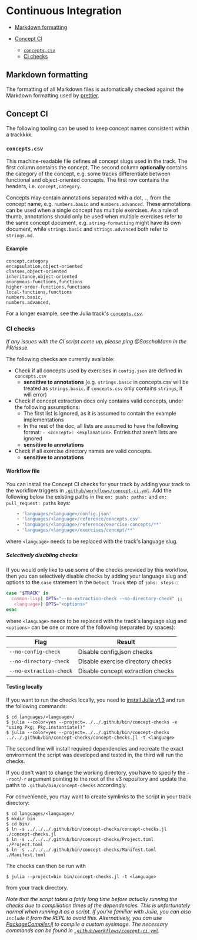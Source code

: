 # Continuous Integration

- [Markdown formatting](#markdown-formatting)
- [Concept CI](#concept-ci)

  - [`concepts.csv`](#conceptscsv)
  - [CI checks](#ci-checks)

## Markdown formatting

The formatting of all Markdown files is automatically checked against the Markdown formatting used by [prettier][prettier].

## Concept CI

The following tooling can be used to keep concept names consistent within a trackkkk.

### `concepts.csv`

This machine-readable file defines all concept slugs used in the track.
The first column contains the concept.
The second column **optionally** contains the category of the concept, e.g. some tracks differentiate between functional and object-oriented concepts.
The first row contains the headers, i.e. `concept,category`.

Concepts may contain annotations separated with a dot, `.`, from the concept name, e.g. `numbers.basic` and `numbers.advanced`.
These annotations can be used when a single concept has multiple exercises.
As a rule of thumb, annotations should only be used when multiple exercises refer to the same concept document, e.g. `string-formatting` might have its own document, while `strings.basic` and `strings.advanced` both refer to `strings.md`.

#### Example

```csv
concept,category
encapsulation,object-oriented
classes,object-oriented
inheritance,object-oriented
anonymous-functions,functions
higher-order-functions,functions
local-functions,functions
numbers.basic,
numbers.advanced,
```

For a longer example, see the Julia track's [`concepts.csv`][julia-concepts-csv].

### CI checks

_If any issues with the CI script come up, please ping @SaschaMann in the PR/issue._

The following checks are currently available:

- Check if all concepts used by exercises in `config.json` are defined in `concepts.csv`
  - **sensitive to annotations** (e.g. `strings.basic` in concepts.csv will be treated as `strings.basic`. if `concepts.csv` only contains `strings`, it will error)
- Check if concept extraction docs only contains valid concepts, under the following assumptions:
  - The first list is ignored, as it is assumed to contain the example implementations
  - In the rest of the doc, all lists are assumed to have the following format: `- <concept>: <explanation>`. Entries that aren't lists are ignored
  - **sensitive to annotations**
- Check if all exercise directory names are valid concepts.
  - **sensitive to annotations**

#### Workflow file

You can install the Concept CI checks for your track by adding your track to the workflow triggers in [`.github/workflows/concept-ci.yml`][concept-ci-yml].
Add the following below the existing paths in the `on: push: paths:` and `on: pull_request: paths` keys:

<!-- prettier-ignore -->
```yaml
    - 'languages/<language>/config.json'
    - 'languages/<language>/reference/concepts.csv'
    - 'languages/<language>/reference/exercise-concepts/**'
    - 'languages/<language>/exercises/concept/**'
```

where `<language>` needs to be replaced with the track's language slug.

##### Selectively disabling checks

If you would only like to use some of the checks provided by this workflow, then you can selectively disable checks by adding your language slug and options to the `case` statement in the `Detect Track` step of `jobs: steps:`:

```bash
case "$TRACK" in
  common-lisp) OPTS="--no-extraction-check --no-directory-check" ;;
   <language>) OPTS="<options>"
esac
```

where `<language>` needs to be replaced with the track's language slug and `<options>` can be one or more of the following (separated by spaces):

| Flag                    | Result                            |
| ----------------------- | --------------------------------- |
| `--no-config-check`     | Disable config.json checks        |
| `--no-directory-check`  | Disable exercise directory checks |
| `--no-extraction-check` | Disable concept extraction checks |

#### Testing locally

If you want to run the checks locally, you need to [install Julia v1.3][install-julia] and run the following commands:

```
$ cd languages/<language>/
$ julia --color=yes --project=../../.github/bin/concept-checks -e "using Pkg; Pkg.instantiate()"
$ julia --color=yes --project=../../.github/bin/concept-checks ../../.github/bin/concept-checks/concept-checks.jl -t <language>
```

The second line will install required dependencies and recreate the exact environment the script was developed and tested in, the third will run the checks.

If you don't want to change the working directory, you have to specify the `--root`/`-r` argument pointing to the root of the v3 repository and update the paths to `.github/bin/concept-checks` accordingly.

For convenience, you may want to create symlinks to the script in your track directory:

```
$ cd languages/<language>/
$ mkdir bin
$ cd bin/
$ ln -s ../../../.github/bin/concept-checks/concept-checks.jl ./concept-checks.jl
$ ln -s ../../../.github/bin/concept-checks/Project.toml ./Project.toml
$ ln -s ../../../.github/bin/concept-checks/Manifest.toml ./Manifest.toml
```

The checks can then be run with

```
$ julia --project=bin bin/concept-checks.jl -t <language>
```

from your track directory.

_Note that the script takes a fairly long time before actually running the checks due to compiliation times of the dependencies. This is unfortunately normal when running it as a script. If you're familiar with Julia, you can also `include` it from the REPL to avoid this. Alternatively, you can use [PackageCompiler.jl][package-compiler] to compile a custom sysimage. The necessary commands can be found in [`.github/workflows/concept-ci.yml`][concept-ci-yml]._

[concept-ci-yml]: ../../.github/workflows/concept-ci.yml
[julia-concepts-csv]: ../../languages/julia/reference/concepts.csv
[install-julia]: https://julialang.org/downloads/
[package-compiler]: https://github.com/JuliaLang/PackageCompiler.jl
[prettier]: https://prettier.io/
